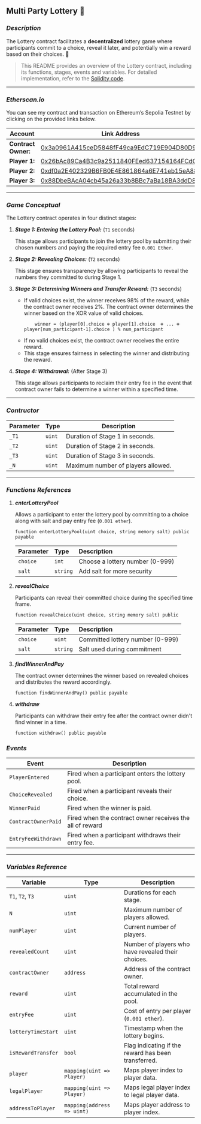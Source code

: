 ## Multi Party Lottery 🎰

### *Description*
 The Lottery contract facilitates a **decentralized** lottery game where participants commit to a choice, reveal it later, and potentially win a reward based on their choices. 🎲 

> This README provides an overview of the Lottery contract, including its functions, stages, events and variables. For detailed implementation, refer to the [Solidity code](https://github.com/biskitsx/multi-party-lottery/lottery.sol).


---

### *Etherscan.io*
You can see my contract and transaction on Ethereum’s Sepolia Testnet by clicking on the provided links below.

| **Account**          |Link Address                                                                              |
|---------------------------------------------|------------------------------------------------------------------------------|
| **Contract Owner:**                         | [0x3a0961A415ceD5848fF49ca9EdC719E904D80D9f](https://sepolia.etherscan.io/address/0x3a0961A415ceD5848fF49ca9EdC719E904D80D9f)           |
| **Player 1:**                               | [0x26bAc89Ca4B3c9a2511840FEed637154164FCdCb](https://sepolia.etherscan.io/address/0x26bAc89Ca4B3c9a2511840FEed637154164FCdCb)                   |
| **Player 2:**                               | [0xdf0a2E402329B6FB0E4E861864a6E741eb15eA88](https://sepolia.etherscan.io/address/0xdf0a2E402329B6FB0E4E861864a6E741eb15eA88)                   |
| **Player 3:**                               | [0x88DbeBAcA04cb45a26a33b8BBc7aBa18BA3ddD8f](https://sepolia.etherscan.io/address/0x88DbeBAcA04cb45a26a33b8BBc7aBa18BA3ddD8f)                   |


---
### *Game Conceptual*

The Lottery contract operates in four distinct stages:

1. ***Stage 1: Entering the Lottery Pool:*** (`T1` seconds)

    This stage allows participants to join the lottery pool by submitting their chosen numbers and paying the required entry fee `0.001 Ether`.

2. ***Stage 2: Revealing Choices:*** (`T2` seconds)

    This stage ensures transparency by allowing participants to reveal the numbers they committed to during Stage 1.

1. ***Stage 3: Determining Winners and Transfer Reward:*** (`T3` seconds)
  
    <!-- The contract owner determines the winner based on the XOR value of valid choices. -->
   * If valid choices exist, the winner receives 98% of the reward, while the contract owner receives 2%. The contract owner determines the winner based on the XOR value of valid choices.
        ```
            winner = (player[0].choice ⊕ player[1].choice  ⊕ ... ⊕ player[num_participant-1].choice ) % num_participant
        ```
   * If no valid choices exist, the contract owner receives the entire reward.
   * This stage ensures fairness in selecting the winner and distributing the reward.

2. ***Stage 4: Withdrawal:*** (After Stage 3)
    
    This stage allows participants to reclaim their entry fee in the event that contract owner fails to determine a winner within a specified time.
---

### *Contructor*

| Parameter | Type  | Description                              |
|-----------|-------|------------------------------------------|
| `_T1`     | `uint`| Duration of Stage 1 in seconds.         |
| `_T2`     | `uint`| Duration of Stage 2 in seconds.         |
| `_T3`     | `uint`| Duration of Stage 3 in seconds.         |
| `_N`      | `uint`| Maximum number of players allowed.      |


--- 
### *Functions References*

1. ***enterLotteryPool***

    Allows a participant to enter the lottery pool by committing to a choice along with salt and pay entry fee (`0.001 ether`).
    ```solidity
    function enterLotteryPool(uint choice, string memory salt) public  payable 
    ```

    | Parameter | Type | Description |
    | :-------- | :----| :---------- | 
    | `choice` | `int`| Choose a lottery number (0-999) |
    | `salt`   | `string` | Add salt for more security |

2. ***revealChoice***

    Participants can reveal their committed choice during the specified time frame.
    ```solidity
    function revealChoice(uint choice, string memory salt) public 
    ```

    | Parameter | Type | Description |
    | :-------- | :----| :---------- | 
    | `choice` | `uint`| Committed lottery number (0-999) |
    | `salt`   | `string` | Salt used during commitment |

3. ***findWinnerAndPay***

    The contract owner determines the winner based on revealed choices and distributes the reward accordingly.
    ```solidity
    function findWinnerAndPay() public payable 
    ```

4. ***withdraw***

    Participants can withdraw their entry fee after the contract owner didn't find winner in a time.
    ```solidity
    function withdraw() public payable 
    ```





### *Events*

| Event              | Description                                                                                  |
|--------------------|----------------------------------------------------------------------------------------------|
| `PlayerEntered`    | Fired when a participant enters the lottery pool.                                            |
| `ChoiceRevealed`   | Fired when a participant reveals their choice.                                                |
| `WinnerPaid`       | Fired when the winner is paid.                                                               |
| `ContractOwnerPaid`| Fired when the contract owner receives the all of reward                              |
| `EntryFeeWithdrawn`| Fired when a participant withdraws their entry fee.                                           |

---

### *Variables Reference*

| Variable          | Type     | Description                                                                                      |
|-------------------|----------|--------------------------------------------------------------------------------------------------|
| `T1`, `T2`, `T3` | `uint`   | Durations for each stage.                                                                       |
| `N`               | `uint`   | Maximum number of players allowed.                                                               |
| `numPlayer`       | `uint`   | Current number of players.                                                                       |
| `revealedCount`   | `uint`   | Number of players who have revealed their choices.                                                 |
| `contractOwner`   | `address`| Address of the contract owner.                                                                  |
| `reward`          | `uint`   | Total reward accumulated in the pool.                                                           |
| `entryFee`        | `uint`   | Cost of entry per player (`0.001 ether`).                                                                       |
| `lotteryTimeStart`| `uint`   | Timestamp when the lottery begins.                                                              |
| `isRewardTransfer`| `bool`   | Flag indicating if the reward has been transferred.                                              |
| `player`        | `mapping(uint => Player)` | Maps player index to player data.                                                             |
| `legalPlayer`   | `mapping(uint => Player)` | Maps legal player index to legal player data.                                                   |
| `addressToPlayer`| `mapping(address => uint)`| Maps player address to player index.                                                          |


